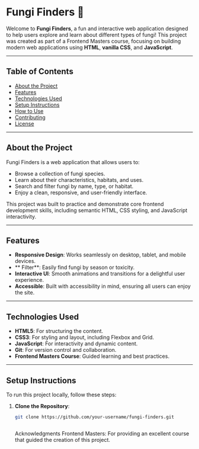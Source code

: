 # Fungi Finders 🍄

Welcome to **Fungi Finders**, a fun and interactive web application designed to help users explore and learn about different types of fungi! This project was created as part of a Frontend Masters course, focusing on building modern web applications using **HTML**, **vanilla CSS**, and **JavaScript**.

---

## Table of Contents

- [About the Project](#about-the-project)
- [Features](#features)
- [Technologies Used](#technologies-used)
- [Setup Instructions](#setup-instructions)
- [How to Use](#how-to-use)
- [Contributing](#contributing)
- [License](#license)

---

## About the Project

Fungi Finders is a web application that allows users to:

- Browse a collection of fungi species.
- Learn about their characteristics, habitats, and uses.
- Search and filter fungi by name, type, or habitat.
- Enjoy a clean, responsive, and user-friendly interface.

This project was built to practice and demonstrate core frontend development skills, including semantic HTML, CSS styling, and JavaScript interactivity.

---

## Features

- **Responsive Design**: Works seamlessly on desktop, tablet, and mobile devices.
- ** Filter**: Easily find fungi by season or toxicity.
- **Interactive UI**: Smooth animations and transitions for a delightful user experience.
- **Accessible**: Built with accessibility in mind, ensuring all users can enjoy the site.

---

## Technologies Used

- **HTML5**: For structuring the content.
- **CSS3**: For styling and layout, including Flexbox and Grid.
- **JavaScript**: For interactivity and dynamic content.
- **Git**: For version control and collaboration.
- **Frontend Masters Course**: Guided learning and best practices.

---

## Setup Instructions

To run this project locally, follow these steps:

1. **Clone the Repository**:

   ```bash
   git clone https://github.com/your-username/fungi-finders.git



   ```

   Acknowledgments
   Frontend Masters: For providing an excellent course that guided the creation of this project.
